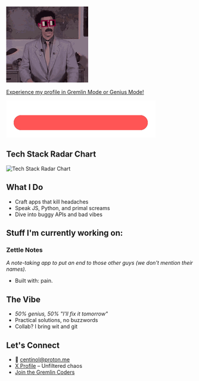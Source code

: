 ![Centinol Gremlin](https://raw.githubusercontent.com/Centinol-alt/Centinol-alt/main/pfp-gif.gif)

[Experience my profile in Gremlin Mode or Genius Mode!](https://centinol-alt.github.io/theme-switcher/)

![Chaos Meter](chaos-meter/chaos-meter.svg)


## Tech Stack Radar Chart  
![Tech Stack Radar Chart](https://quickchart.io/chart?c=%7Btype%3A'radar'%2Cdata%3A%7Blabels%3A%5B'Next.js'%2C'Tailwind%20CSS'%2C'Flutter'%2C'Svelte'%2C'TypeScript'%2C'React'%2C'Ruby%20on%20Rails'%5D%2Cdatasets%3A%5B%7Blabel%3A'Proficiency'%2Cdata%3A%5B80%2C75%2C90%2C70%2C85%2C95%2C65%5D%2CbackgroundColor%3A'rgba(34%2C202%2C236%2C0.2)'%2CborderColor%3A'rgba(34%2C202%2C236%2C1)'%2CpointBackgroundColor%3A'rgba(34%2C202%2C236%2C1)'%7D%5D%7D%2Coptions%3A%7Bscale%3A%7Bticks%3A%7BbeginAtZero%3Atrue%2Cmax%3A100%7D%7D%7D%7D)

## What I Do  
- Craft apps that kill headaches  
- Speak JS, Python, and primal screams  
- Dive into buggy APIs and bad vibes  

## Stuff I'm currently working on:
### Zettle Notes  
*A note-taking app to put an end to those other guys (we don't mention their names).*  
- Built with: pain.

## The Vibe  
- *50% genius, 50% "I'll fix it tomorrow"*  
- Practical solutions, no buzzwords  
- Collab? I bring wit and git  

## Let's Connect  
- 📧 centinol@proton.me  
- [X Profile](https://x.com/Centinol1) – Unfiltered chaos  
- [Join the Gremlin Coders](#)
